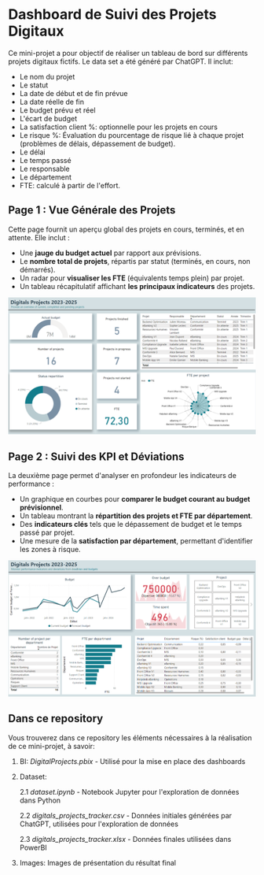 # Dashboard de Suivi des Projets Digitaux
Ce mini-projet a pour objectif de réaliser un tableau de bord sur différents projets digitaux fictifs. 
Le data set a été généré par ChatGPT. Il inclut: 
- Le nom du projet
- Le statut
- La date de début et de fin prévue
- La date réelle de fin
- Le budget prévu et réel 
- L'écart de budget
- La satisfaction client %: optionnelle pour les projets en cours
- Le risque %: Évaluation du pourcentage de risque lié à chaque projet (problèmes de délais, dépassement de budget).
- Le délai
- Le temps passé
- Le responsable
- Le département
- FTE: calculé à partir de l'effort.

## Page 1 : Vue Générale des Projets

Cette page fournit un aperçu global des projets en cours, terminés, et en attente. Elle inclut :

- Une **jauge du budget actuel** par rapport aux prévisions.
- Le **nombre total de projets**, répartis par statut (terminés, en cours, non démarrés).
- Un radar pour **visualiser les FTE** (équivalents temps plein) par projet.
- Un tableau récapitulatif affichant **les principaux indicateurs** des projets.
  
![Page 1](/Images/Page%201.png)

## Page 2 : Suivi des KPI et Déviations

La deuxième page permet d'analyser en profondeur les indicateurs de performance :
- Un graphique en courbes pour **comparer le budget courant au budget prévisionnel**.
- Un tableau montrant la **répartition des projets et FTE par département**.
- Des **indicateurs clés** tels que le dépassement de budget et le temps passé par projet.
- Une mesure de la **satisfaction par département**, permettant d'identifier les zones à risque.

![Page 2](/Images/Page%202.png)

## Dans ce repository
Vous trouverez dans ce repository les éléments nécessaires à la réalisation de ce mini-projet, à savoir:

1. BI: *DigitalProjects.pbix* - Utilisé pour la mise en place des dashboards
2. Dataset:
    
    2.1 *dataset.ipynb* - Notebook Jupyter pour l'exploration de données dans Python
    
    2.2 *digitals_projects_tracker.csv* - Données initiales générées par ChatGPT, utilisées pour l'exploration de données
    
    2.3 *digitals_projects_tracker.xlsx* - Données finales utilisées dans PowerBI
3. Images: Images de présentation du résultat final